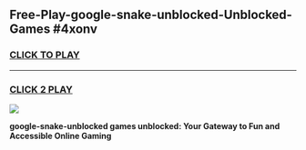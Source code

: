 
## Free-Play-google-snake-unblocked-Unblocked-Games #4xonv
<h3>
<a href="https://news.freeplayer.one?title=google-snake-unblocked&ref=8M">CLICK TO PLAY</a></h3>
<hr>

<h3>
<a href="https://news.freeplayer.one?title=google-snake-unblocked&ref=8M">CLICK 2 PLAY</a>
  
</h3>

<a href="https://news.freeplayer.one?title=google-snake-unblocked&ref=8M"><img src="https://clearcache.store/games.png"></a>


**google-snake-unblocked games unblocked: Your Gateway to Fun and Accessible Online Gaming**
